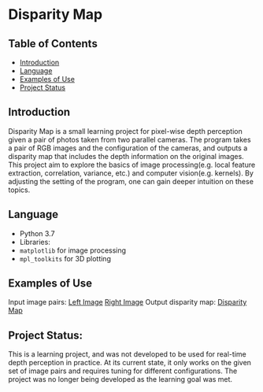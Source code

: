 # Disparity Map
## Table of Contents
* [Introduction](#introduction)
* [Language](#language)
* [Examples of Use](#examples-of-use)
* [Project Status](#project-status)
## Introduction
Disparity Map is a small learning project for pixel-wise depth perception given a pair of photos taken from two parallel cameras. The program takes a pair of RGB images and the configuration of the cameras, and outputs a disparity map that includes the depth information on the original images.
This project aim to explore the basics of image processing(e.g. local feature extraction, correlation, variance, etc.) and computer vision(e.g. kernels). By adjusting the setting of the program, one can gain deeper intuition on these topics.
## Language
* Python 3.7
* Libraries:
 * `matplotlib` for image processing
 * `mpl_toolkits` for 3D plotting
## Examples of Use
Input image pairs:
[Left Image](.\image_pairs\8_im0.png)
[Right Image](.\image_pairs\8_im1.png)
Output disparity map:
[Disparity Map](.\test_outputs\H.PNG)
## Project Status:
This is a learning project, and was not developed to be used for real-time depth perception in practice. At its current state, it only works on the given set of image pairs and requires tuning for different configurations.
The project was no longer being developed as the learning goal was met.
